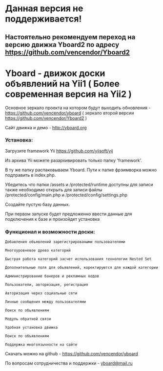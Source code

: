 # Данная версия не поддерживается! 
## Настоятельно рекомендуем переход на версию движка Yboard2 по адресу https://github.com/vencendor/Yboard2

# Yboard - движок доски объявлений на Yii1 ( Более современная версия на Yii2 )


Основное зеркало проекта на котором будут выходить обновления - https://github.com/vencendor/yboard ( зеркало второй версии https://github.com/vencendor/Yboard2 )

Сайт движка и демо - http://yboard.org


### Установка:

Загрузите framework Yii https://github.com/yiisoft/yii


Из архива Yii можете разархивировать только папку 'framework'.

В ту же папку распаковываем Yboard. Пути к папке фрэимворка можно подправить в index.php. 

Убедитесь что папки /assets  и /protected/runtime доступны для записи
также необходимо открыть для записи файлы /protected/config/main.php и /protected/config/settings.php

Создайте пустую базу данных. 

При первом запуске будет предложенно ввести данные для подключения к базе и произойдет установка


### Функционал и возможности доски:

    Добавления объявлений зарегистрироваными пользователями

    Многоуровневое древо категорий

    Быстрая работа категорий засчет использования технологии Nested Set

    Дополнительные поля для обьявлений, коректируются для каждой категории

    Администрирование банеров и рекламных кодов

    Пользователи, авторизация, регистрация

    Авторизация через социальные сети

    Личные сообщения между пользователями

    Поиск по обьявлениям

    Модуль обратной связи

    Удобная установка движка

    Поиск по объявлениям

    Поддержка многоязычности на сайте
    

Скачать можно на github - https://github.com/vencendor/yboard

По вопросам сотрудничества и поддержки - yboard@mail.ru
